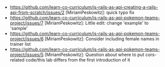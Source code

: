 *
  https://github.com/learn-co-curriculum/js-rails-as-api-creating-a-rails-api-from-scratch/issues/2 [MiriamPeskowitz]: quick typo fix
*
  https://github.com/learn-co-curriculum/js-rails-as-api-pokemon-teams-project/issues/7 [MiriamPeskowitz]: Little edit: change 'example' to 'sample'
*
  https://github.com/learn-co-curriculum/js-rails-as-api-pokemon-teams-project/issues/6 [MiriamPeskowitz]: Consider including female names in trainer list 
*
  https://github.com/learn-co-curriculum/js-rails-as-api-pokemon-teams-project/issues/5 [MiriamPeskowitz]: Question about where to put cors-related code/this lab differs from the first introduction of it
